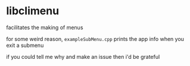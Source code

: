 # libclimenu
facilitates the making of menus

for some weird reason, `exampleSubMenu.cpp` prints the app info when you exit a submenu

if you could tell me why and make an issue then i'd be grateful